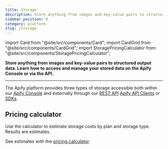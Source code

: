 ```yaml
---
title: Storage
description: Store anything from images and key-value pairs to structured output data. Learn how to access and manage your stored data from the Apify platform or via API.
sidebar_position: 9
category: platform
slug: /storage
---
```


import Card from "@site/src/components/Card";
import CardGrid from "@site/src/components/CardGrid";
import StoragePricingCalculator from "@site/src/components/StoragePricingCalculator";

**Store anything from images and key-value pairs to structured output data. Learn how to access and manage your stored data on the Apify Console or via the API.**

---

The Apify platform provides three types of storage accessible both within our [Apify Console](https://console.apify.com/storage) and externally through our [REST API](/api/v2) [Apify API Clients](/api) or [SDKs](/sdk).


## Pricing calculator

Use the calculator to estimate storage costs by plan and storage type. Results are estimates.

See estimates with the [pricing calculator](./usage#pricing-calculator).

<CardGrid>
    <Card
        title="Dataset"
        desc="Stores results from web scraping and data processing, with each Actor run getting a unique dataset. Features include table-like data visualization and multiple export formats like JSON and Excel."
        to="/platform/storage/dataset"
    />
    <Card
        title="Key-value store"
        desc="Stores various data types like JSON, HTML, images, and strings. Accessible via Apify Console or API, it's ideal for diverse data storage needs.​"
        to="/platform/storage/key-value-store"
    />
    <Card
        title="Request queue"
        desc="Manages URL processing for web crawling and other tasks. Supports different crawling orders and allows for querying and updating URLs, accessible via Apify Console or API​."
        to="/platform/storage/request-queue"
    />
</CardGrid>

